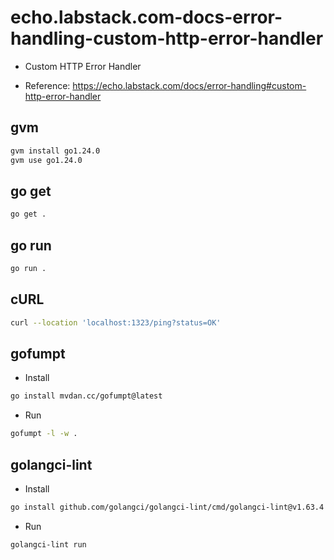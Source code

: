 # echo.labstack.com-docs-error-handling-custom-http-error-handler

- Custom HTTP Error Handler

- Reference: https://echo.labstack.com/docs/error-handling#custom-http-error-handler

## gvm

```sh
gvm install go1.24.0
gvm use go1.24.0
```

## go get

```sh
go get .
```

## go run

```sh
go run .
```

## cURL

```sh
curl --location 'localhost:1323/ping?status=OK'
```

## gofumpt

- Install

```sh
go install mvdan.cc/gofumpt@latest
```

- Run

```sh
gofumpt -l -w .
```

## golangci-lint

- Install

```sh
go install github.com/golangci/golangci-lint/cmd/golangci-lint@v1.63.4
```

- Run

```sh
golangci-lint run
```
